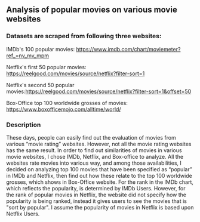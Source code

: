## Analysis of popular movies on various movie websites

### Datasets are scraped from following three websites:

IMDb's 100 popular movies: https://www.imdb.com/chart/moviemeter?ref_=nv_mv_mpm

Netflix's first 50 popular movies: https://reelgood.com/movies/source/netflix?filter-sort=1

Netflix's second 50 popular movies:https://reelgood.com/movies/source/netflix?filter-sort=1&offset=50

Box-Office top 100 worldwide grosses of movies: https://www.boxofficemojo.com/alltime/world/

### Description

These days, people can easily find out the evaluation of movies from various “movie rating” websites. However, not all the movie rating websites has the same result. In order to find out similarities of movies in various movie websites, I chose IMDb, Netflix, and Box-office to analyze. All the websites rate movies into various way, and among those availabilities, I decided on analyzing top 100 movies that have been specified as “popular” in IMDb and Netflix, then find out how these relate to the top 100 worldwide grosses, which shows in Box-Office website. For the rank in the IMDb chart, which reflects the popularity, is determined by IMDb Users. However, for the rank of popular movies in Netflix, the website did not specify how the popularity is being ranked, instead it gives users to see the movies that is "sort by popular". I assume the popularity of movies in Netflix is based upon Netflix Users.
